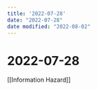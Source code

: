 ```yaml
---
title: '2022-07-28'
date: "2022-07-28"
date modified: "2022-08-02"
---
```


# 2022-07-28
[[Information Hazard]]
